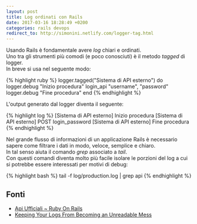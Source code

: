 ```yaml
---
layout: post
title: Log ordinati con Rails
date: 2017-03-16 18:28:49 +0200
categories: rails devops
redirect_to: http://simonini.netlify.com/logger-tag.html
---
```


Usando Rails è fondamentale avere _log_ chiari e ordinati.  
Uno tra gli strumenti più comodi (e poco conosciuti) è il metodo _tagged_ di logger.  
In breve si usa nel seguente modo:  

{% highlight ruby %}
logger.tagged("Sistema di API esterno") do
  logger.debug "Inizio procedura"
  login_api "username", "password"
  logger.debug "Fine procedura"
end
{% endhighlight %}

L'output generato dal logger diventa il seguente:

{% highlight log %}
[Sistema di API esterno] Inizio procedura
[Sistema di API esterno] POST login_password
[Sistema di API esterno] Fine procedura
{% endhighlight %}

Nel grande flusso di informazioni di un applicazione Rails è necessario sapere come filtrare i dati in modo, veloce, semplice e chiaro.  
In tal senso aiuta il comando _grep_ associato a _tail_.  
Con questi comandi diventa molto più facile isolare le porzioni del log a cui si potrebbe essere interessati per motivi di debug:

{% highlight bash %}
tail -f log/production.log | grep api
{% endhighlight %}

## Fonti

- [Api Ufficiali ~ Ruby On Rails](http://api.rubyonrails.org/classes/ActiveSupport/TaggedLogging.html)
- [Keeping Your Logs From Becoming an Unreadable Mess](http://www.justinweiss.com/articles/keeping-your-logs-from-becoming-an-unreadable-mess/)
